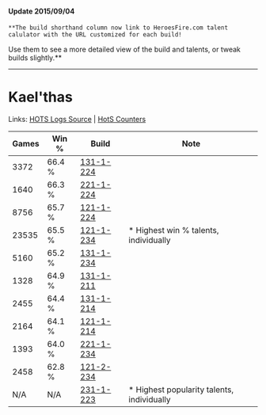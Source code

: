 #### Update 2015/09/04
    **The build shorthand column now link to HeroesFire.com talent calulator with the URL customized for each build!  
Use them to see a more detailed view of the build and talents, or tweak builds slightly.**

***

# Kael'thas

Links: [HOTS Logs Source](https://www.hotslogs.com/Sitewide/HeroDetails?Hero=Kael'thas) | [HotS Counters](http://hotscounters.com/#/hero/Kael'thas)

Games  | Win %  | Build     | Note
-----  | -----  | -----     | ----
3372   | 66.4 % | [131-1-224](http://www.heroesfire.com/hots/talent-calculator/kaelthas#h9Xu) | 
1640   | 66.3 % | [221-1-224](http://www.heroesfire.com/hots/talent-calculator/kaelthas#kbGO) | 
8756   | 65.7 % | [121-1-224](http://www.heroesfire.com/hots/talent-calculator/kaelthas#gn7O) | 
23535  | 65.5 % | [121-1-234](http://www.heroesfire.com/hots/talent-calculator/kaelthas#gn7Y) | * Highest win % talents, individually
5160   | 65.2 % | [131-1-234](http://www.heroesfire.com/hots/talent-calculator/kaelthas#h9Y2) | 
1328   | 64.9 % | [131-1-211](http://www.heroesfire.com/hots/talent-calculator/kaelthas#h9Xh) | 
2455   | 64.4 % | [131-1-214](http://www.heroesfire.com/hots/talent-calculator/kaelthas#h9Xk) | 
2164   | 64.1 % | [121-1-214](http://www.heroesfire.com/hots/talent-calculator/kaelthas#gn7E) | 
1393   | 64.0 % | [221-1-234](http://www.heroesfire.com/hots/talent-calculator/kaelthas#kbGY) | 
2458   | 62.8 % | [121-2-234](http://www.heroesfire.com/hots/talent-calculator/kaelthas#gnNA) | 
N/A    | N/A    | [231-1-223](http://www.heroesfire.com/hots/talent-calculator/kaelthas#kzgt) | * Highest popularity talents, individually
